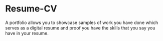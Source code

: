 # Resume-CV
A portfolio allows you to showcase samples of work you have done which serves as a digital resume and proof you have the skills that you say you have in your resume.
